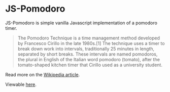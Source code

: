# JS-Pomodoro

JS-Pomodoro is simple vanilla Javascript implementation of a pomodoro timer.

> The Pomodoro Technique is a time management method developed by Francesco Cirillo in the late 1980s.[1] The technique uses a timer to break down work into intervals, traditionally 25 minutes in length, separated by short breaks. These intervals are named pomodoros, the plural in English of the Italian word pomodoro (tomato), after the tomato-shaped kitchen timer that Cirillo used as a university student.

Read more on the [Wikipedia article](https://en.wikipedia.org/wiki/Pomodoro_Technique).

Viewable [here](http://leosoaivan.com/js-pomodoro/).

